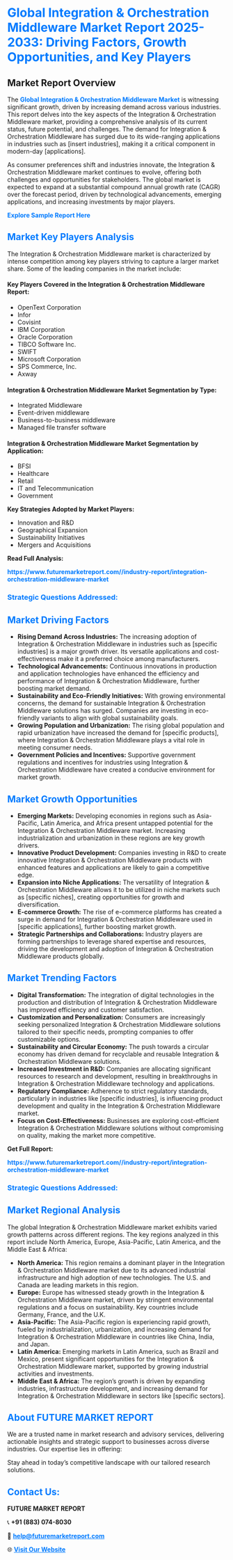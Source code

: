 <h1 style="color: #007BFF;">Global Integration & Orchestration Middleware Market Report 2025-2033: Driving Factors, Growth Opportunities, and Key Players</h1>

<section id="overview">
<h2>Market Report Overview</h2>
<p>The <a href="https://www.futuremarketreport.com//industry-report/integration-orchestration-middleware-market" style="color: #007BFF; text-decoration: none;"><strong>Global Integration & Orchestration Middleware Market</strong></a> is witnessing significant growth, driven by increasing demand across various industries. This report delves into the key aspects of the Integration & Orchestration Middleware market, providing a comprehensive analysis of its current status, future potential, and challenges. The demand for Integration & Orchestration Middleware has surged due to its wide-ranging applications in industries such as [insert industries], making it a critical component in modern-day [applications].</p>
<p>As consumer preferences shift and industries innovate, the Integration & Orchestration Middleware market continues to evolve, offering both challenges and opportunities for stakeholders. The global market is expected to expand at a substantial compound annual growth rate (CAGR) over the forecast period, driven by technological advancements, emerging applications, and increasing investments by major players.</p>
</section>

<section id="overview">
<p><a href="https://www.futuremarketreport.com//request-sample/reportId=46598" style="color: #007BFF; text-decoration: none;"><strong>Explore Sample Report Here</strong></a></p>
</section>

<section id="key-players">
<h2 style="color: #007BFF;">Market Key Players Analysis</h2>
<p>The Integration & Orchestration Middleware market is characterized by intense competition among key players striving to capture a larger market share. Some of the leading companies in the market include:</p>
<h4>Key Players Covered in the Integration & Orchestration Middleware Report:</h4>
<ul><li>OpenText Corporation</li><li>Infor</li><li>Covisint</li><li>IBM Corporation</li><li>Oracle Corporation</li><li>TIBCO Software Inc.</li><li>SWIFT</li><li>Microsoft Corporation</li><li>SPS Commerce, Inc.</li><li>Axway</li></ul>
<h4>Integration & Orchestration Middleware Market Segmentation by Type:</h4>
<ul><li>Integrated Middleware</li><li>Event-driven middleware</li><li>Business-to-business middleware</li><li>Managed file transfer software</li></ul>

<h4>Integration & Orchestration Middleware Market Segmentation by Application:</h4>
<ul><li>BFSI</li><li>Healthcare</li><li>Retail</li><li>IT and Telecommunication</li><li>Government</li></ul>
<p><strong>Key Strategies Adopted by Market Players:</strong></p>
<ul>
<li>Innovation and R&D</li>
<li>Geographical Expansion</li>
<li>Sustainability Initiatives</li>
<li>Mergers and Acquisitions</li>
</ul>
</section>

<section>
<p><strong>Read Full Analysis: </strong></p><a href="https://www.futuremarketreport.com//industry-report/integration-orchestration-middleware-market" style="color: #007BFF; text-decoration: none;"><strong>https://www.futuremarketreport.com//industry-report/integration-orchestration-middleware-market</strong></a>
<h3 style="color: #007BFF;">Strategic Questions Addressed:</h3>
</section>

<section id="driving-factors">
<h2 style="color: #007BFF;">Market Driving Factors</h2>
<ul>
<li><strong>Rising Demand Across Industries:</strong> The increasing adoption of Integration & Orchestration Middleware in industries such as [specific industries] is a major growth driver. Its versatile applications and cost-effectiveness make it a preferred choice among manufacturers.</li>
<li><strong>Technological Advancements:</strong> Continuous innovations in production and application technologies have enhanced the efficiency and performance of Integration & Orchestration Middleware, further boosting market demand.</li>
<li><strong>Sustainability and Eco-Friendly Initiatives:</strong> With growing environmental concerns, the demand for sustainable Integration & Orchestration Middleware solutions has surged. Companies are investing in eco-friendly variants to align with global sustainability goals.</li>
<li><strong>Growing Population and Urbanization:</strong> The rising global population and rapid urbanization have increased the demand for [specific products], where Integration & Orchestration Middleware plays a vital role in meeting consumer needs.</li>
<li><strong>Government Policies and Incentives:</strong> Supportive government regulations and incentives for industries using Integration & Orchestration Middleware have created a conducive environment for market growth.</li>
</ul>
</section>

<section id="growth-opportunities">
<h2 style="color: #007BFF;">Market Growth Opportunities</h2>
<ul>
<li><strong>Emerging Markets:</strong> Developing economies in regions such as Asia-Pacific, Latin America, and Africa present untapped potential for the Integration & Orchestration Middleware market. Increasing industrialization and urbanization in these regions are key growth drivers.</li>
<li><strong>Innovative Product Development:</strong> Companies investing in R&D to create innovative Integration & Orchestration Middleware products with enhanced features and applications are likely to gain a competitive edge.</li>
<li><strong>Expansion into Niche Applications:</strong> The versatility of Integration & Orchestration Middleware allows it to be utilized in niche markets such as [specific niches], creating opportunities for growth and diversification.</li>
<li><strong>E-commerce Growth:</strong> The rise of e-commerce platforms has created a surge in demand for Integration & Orchestration Middleware used in [specific applications], further boosting market growth.</li>
<li><strong>Strategic Partnerships and Collaborations:</strong> Industry players are forming partnerships to leverage shared expertise and resources, driving the development and adoption of Integration & Orchestration Middleware products globally.</li>
</ul>
</section>

<section id="trending-factors">
<h2 style="color: #007BFF;">Market Trending Factors</h2>
<ul>
<li><strong>Digital Transformation:</strong> The integration of digital technologies in the production and distribution of Integration & Orchestration Middleware has improved efficiency and customer satisfaction.</li>
<li><strong>Customization and Personalization:</strong> Consumers are increasingly seeking personalized Integration & Orchestration Middleware solutions tailored to their specific needs, prompting companies to offer customizable options.</li>
<li><strong>Sustainability and Circular Economy:</strong> The push towards a circular economy has driven demand for recyclable and reusable Integration & Orchestration Middleware solutions.</li>
<li><strong>Increased Investment in R&D:</strong> Companies are allocating significant resources to research and development, resulting in breakthroughs in Integration & Orchestration Middleware technology and applications.</li>
<li><strong>Regulatory Compliance:</strong> Adherence to strict regulatory standards, particularly in industries like [specific industries], is influencing product development and quality in the Integration & Orchestration Middleware market.</li>
<li><strong>Focus on Cost-Effectiveness:</strong> Businesses are exploring cost-efficient Integration & Orchestration Middleware solutions without compromising on quality, making the market more competitive.</li>
</ul>
</section>

<section>
<p><strong>Get Full Report: </strong></p><a href="https://www.futuremarketreport.com//industry-report/integration-orchestration-middleware-market" style="color: #007BFF; text-decoration: none;"><strong>https://www.futuremarketreport.com//industry-report/integration-orchestration-middleware-market</strong></a>
<h3 style="color: #007BFF;">Strategic Questions Addressed:</h3>
</section>


<section id="regional-analysis">
<h2 style="color: #007BFF;">Market Regional Analysis</h2>
<p>The global Integration & Orchestration Middleware market exhibits varied growth patterns across different regions. The key regions analyzed in this report include North America, Europe, Asia-Pacific, Latin America, and the Middle East & Africa:</p>
<ul>
<li><strong>North America:</strong> This region remains a dominant player in the Integration & Orchestration Middleware market due to its advanced industrial infrastructure and high adoption of new technologies. The U.S. and Canada are leading markets in this region.</li>
<li><strong>Europe:</strong> Europe has witnessed steady growth in the Integration & Orchestration Middleware market, driven by stringent environmental regulations and a focus on sustainability. Key countries include Germany, France, and the U.K.</li>
<li><strong>Asia-Pacific:</strong> The Asia-Pacific region is experiencing rapid growth, fueled by industrialization, urbanization, and increasing demand for Integration & Orchestration Middleware in countries like China, India, and Japan.</li>
<li><strong>Latin America:</strong> Emerging markets in Latin America, such as Brazil and Mexico, present significant opportunities for the Integration & Orchestration Middleware market, supported by growing industrial activities and investments.</li>
<li><strong>Middle East & Africa:</strong> The region’s growth is driven by expanding industries, infrastructure development, and increasing demand for Integration & Orchestration Middleware in sectors like [specific sectors].</li>
</ul>
</section>

<footer>
<h2 style="color: #007BFF;">About FUTURE MARKET REPORT</h2>
<p>We are a trusted name in market research and advisory services, delivering actionable insights and strategic support to businesses across diverse industries. Our expertise lies in offering:</p>

<p>Stay ahead in today’s competitive landscape with our tailored research solutions.</p>

<h2 style="color: #007BFF;">Contact Us:</h2>
<p><strong>FUTURE MARKET REPORT</strong></p>
<p>📞 <strong>+91 (883) 074-8030</strong></p>
<p>📧 <strong><a href="mailto:help@futuremarketreport.com" style="color: #007BFF;">help@futuremarketreport.com</a></strong></p>
<p>🌐 <strong><a href="https://www.futuremarketreport.com/" style="color: #007BFF;">Visit Our Website</a></strong></p>
</footer>